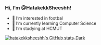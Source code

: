 ### Hi, I’m @HatakekkSheeshh!

- 👀 I’m interested in footbal
- 🌱 I’m currently learning Computer Science
- 💞️ I’m studying at HCMUT

<!---
HatakekkSheeshh/HatakekkSheeshh is a ✨ special ✨ repository because its `README.md` (this file) appears on your GitHub profile.
You can click the Preview link to take a look at your changes.
--->
[![hatakekksheeshh's GitHub stats-Dark](https://github-readme-stats.vercel.app/api?username=hatakekksheeshh&show_icons=true&theme=dark#gh-dark-mode-only)](https://github.com/anuraghazra/github-readme-stats#gh-dark-mode-only)

